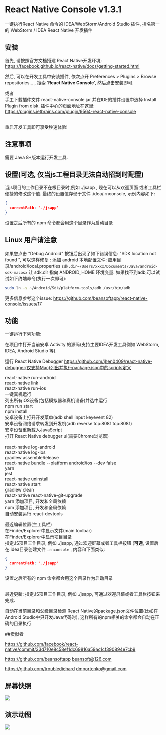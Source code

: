 # React Native Console v1.3.1
一键执行React Native 命令的 IDEA/WebStorm/Android Studio 插件, 排名第一的 WebStorm / IDEA  React Native 开发插件

## 安装
首先, 请按照官方文档搭建 React Native开发环境:
https://facebook.github.io/react-native/docs/getting-started.html

然后, 可以在开发工具中安装插件, 依次点开  Preferences > Plugins > Browse repositories... , 搜索  '**React Native Console**', 然后点击安装即可.<br/>

或者<br/>手工下载插件文件 react-native-console.jar 并在IDE的插件设置中选择 Install Plugin from disk. 插件中心的页面地址在这里: https://plugins.jetbrains.com/plugin/9564-react-native-console<br/><br/>

重启开发工具即可享受秒速体验!


## 注意事项
需要 Java 8+版本运行开发工具.<br/>

## 设置(可选, 仅当js工程目录无法自动招到时配置)
当js项目的工作目录不在根目录时,例如 ./jsapp , 现在可以从欢迎页面 或者工具栏便捷的修改这个值. 最终的设置值存储于文件 .idea/.rnconsole, 示例内容如下:

```json
{
  currentPath: './jsapp'
}
```

设置之后所有的 npm 命令都会用这个目录作为启动目录<br>

## Linux 用户请注意

如果您点击 "Debug Android" 按钮后出现了如下错误信息: 
 "SDK location not found ", 可以这样修复 :
添加 android 本地配置文件:
应用目录/android/local.properties
`sdk.dir=/Users/xxxx/Documents/Java/android-sdk-macosx`
让 sdk.dir 指向 ANDROID_HOME 环境变量. 
如果找不到adb,可以试试如下终端命令(执行一次即可):

```sh
sudo ln -s ~/Android/Sdk/platform-tools/adb /usr/bin/adb
```

更多信息参考这个issue:
https://github.com/beansoftapp/react-native-console/issues/17

## 功能



一键运行下列功能:<br/>

 在项目中打开当前安卓 Activity 的源码(支持主要IDEA开发工具例如 WebStorm, IDEA, Android Studio 等).

运行 React Native Debugger https://github.com/jhen0409/react-native-debugger(仅支持Mac)列出并执行package.json中的scripts定义<br>

react-native run-android<br/>
react-native link<br/>
react-native run-ios<br/>
一键真机运行<br/>
列出所有iOS设备(包括模拟器和真机设备)并选中运行<br/>
npm run start<br/>
npm install<br/>
安卓设备上打开开发菜单(adb shell input keyevent 82)<br/>
安卓设备网络请求转发到开发机(adb reverse tcp:8081 tcp:8081)<br/>
安卓设备重新载入JavaScript<br/>
打开 React Native debugger ui(需要Chrome浏览器)<br/><br/>
react-native log-android<br/>
react-native log-ios<br/>
gradlew assembleRelease<br/>
react-native bundle --platform android/ios --dev false<br/>
yarn<br/>
jest<br/>
react-native uninstall<br/>
react-native start<br/>
gradlew clean<br/>
react-native react-native-git-upgrade<br/>
yarn 添加项目, 开发和全局依赖<br/>
npm 添加项目, 开发和全局依赖<br/>
自动安装运行 react-devtools<br/>

最近编辑位置(主工具栏)<br/>
在Finder/Explorer中显示文件(main toolbar)<br/>
在Finder/Explorer中显示项目目录<br/>
指定JS项目工作目录, 例如 ./jsapp, 通过欢迎屏幕或者工具栏按钮 (**可选**, 设置后在.idea目录创建文件 `.rnconsole` , 内容和下面类似:

```json
{
  currentPath: './jsapp'
}
```

设置之后所有的 npm 命令都会用这个目录作为启动目录<br/>
<br/>

最近更新: 指定JS项目工作目录, 例如 ./jsapp, 可通过欢迎屏幕或者工具栏按钮来完成.<br/>

自动在当前目录和父级目录检测 React Native的package.json文件位置(比如在Android Studio中只开发Java代码时), 这样所有的npm相关的命令都会自动在正确的目录执行<br/>



##贡献者

https://github.com/facebook/react-native/commit/33d710e8c58ef1dc69816a59ac1cf390894e7cb9


https://github.com/beansoftapp beansoft@126.com

https://github.com/troublediehard dmportenko@gmail.com

## 屏幕快照

![](https://plugins.jetbrains.com/files/9564/screenshot_17784.png)

## 演示动图
![](https://raw.githubusercontent.com/beansoftapp/react-native-console/master/screenshot/rnconsole.gif)


